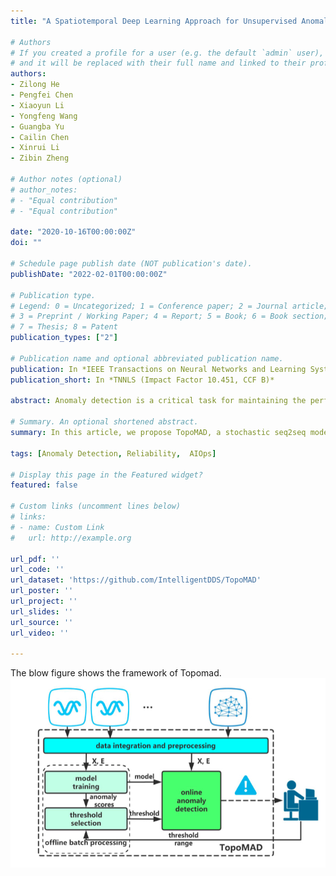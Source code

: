 ```yaml
---
title: "A Spatiotemporal Deep Learning Approach for Unsupervised Anomaly Detection in Cloud Systems"

# Authors
# If you created a profile for a user (e.g. the default `admin` user), write the username (folder name) here 
# and it will be replaced with their full name and linked to their profile.
authors:
- Zilong He
- Pengfei Chen
- Xiaoyun Li
- Yongfeng Wang
- Guangba Yu
- Cailin Chen
- Xinrui Li
- Zibin Zheng

# Author notes (optional)
# author_notes:
# - "Equal contribution"
# - "Equal contribution"

date: "2020-10-16T00:00:00Z"
doi: ""

# Schedule page publish date (NOT publication's date).
publishDate: "2022-02-01T00:00:00Z"

# Publication type.
# Legend: 0 = Uncategorized; 1 = Conference paper; 2 = Journal article;
# 3 = Preprint / Working Paper; 4 = Report; 5 = Book; 6 = Book section;
# 7 = Thesis; 8 = Patent
publication_types: ["2"]

# Publication name and optional abbreviated publication name.
publication: In *IEEE Transactions on Neural Networks and Learning Systems  (Impact Factor 10.451, CCF B)*
publication_short: In *TNNLS (Impact Factor 10.451, CCF B)*

abstract: Anomaly detection is a critical task for maintaining the performance of a cloud system. Using data-driven methods to address this issue is the mainstream in recent years. However, due to the lack of labeled data for training in practice, it is necessary to enable an anomaly detection model trained on contaminated data in an unsupervised way. Besides, with the increasing complexity of cloud systems, effectively organizing data collected from a wide range of components of a system and modeling spatiotemporal dependence among them become a challenge. In this article, we propose TopoMAD, a stochastic seq2seq model which can robustly model spatial and temporal dependence among contaminated data. We include system topological information to organize metrics from different components and apply sliding windows over metrics collected continuously to capture the temporal dependence. We extract spatial features with the help of graph neural networks and temporal features with long short-term memory networks. Moreover, we develop our model based on variational auto-encoder, enabling it to work well robustly even when trained on contaminated data. Our approach is validated on the run-time performance data collected from two representative cloud systems, namely, a big data batch processing system and a microservice-based transaction processing system. The experimental results show that TopoMAD outperforms some state-of-the-art methods on these two data sets.

# Summary. An optional shortened abstract.
summary: In this article, we propose TopoMAD, a stochastic seq2seq model which can robustly model spatial and temporal dependence among contaminated data. 

tags: [Anomaly Detection, Reliability,  AIOps]

# Display this page in the Featured widget?
featured: false

# Custom links (uncomment lines below)
# links:
# - name: Custom Link
#   url: http://example.org

url_pdf: ''
url_code: ''
url_dataset: 'https://github.com/IntelligentDDS/TopoMAD'
url_poster: ''
url_project: ''
url_slides: ''
url_source: ''
url_video: ''

---
```

The blow figure shows the framework of Topomad.
![Topomad Framework](./topomad20.jpg)
